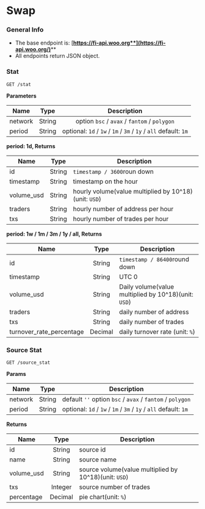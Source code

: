 # Swap

### General Info

* The base endpoint is: [**https://fi-api.woo.org**](https://fi-api.woo.org/)****
* All endpoints return JSON object.

### Stat

`GET /stat`

**Parameters**

| Name    | Type   |                            Description                           |
| ------- | ------ | :--------------------------------------------------------------: |
| network | String |           option `bsc` / `avax` / `fantom` / `polygon`           |
| period  | String | optional: `1d` / `1w` / `1m` / `3m` / `1y` / `all` default: `1m` |

**period: 1d, Returns**

| Name        |  Type  | Description                                           |
| ----------- | :----: | ----------------------------------------------------- |
| id          | String | `timestamp / 3600`roun down                           |
| timestamp   | String | timestamp on the hour                                 |
| volume\_usd | String | hourly volume(value multiplied by 10^18)(unit: `USD`) |
| traders     | String | hourly number of address per hour                     |
| txs         | String | hourly number of trades per hour                      |

**period: 1w / 1m / 3m / 1y / all, Returns**

| Name                       |   Type  | Description                                          |
| -------------------------- | :-----: | ---------------------------------------------------- |
| id                         |  String | `timestamp / 86400`round down                        |
| timestamp                  |  String | UTC 0                                                |
| volume\_usd                |  String | Daily volume(value multiplied by 10^18)(unit: `USD`) |
| traders                    |  String | daily number of address                              |
| txs                        |  String | daily number of trades                               |
| turnover\_rate\_percentage | Decimal | daily turnover rate (unit: `%`)                      |

### Source Stat

`GET /source_stat`

**Params**

| Name    |  Type  | Description                                                      |
| ------- | :----: | ---------------------------------------------------------------- |
| network | String | default `''` option `bsc` / `avax` / `fantom` / `polygon`        |
| period  | String | optional: `1d` / `1w` / `1m` / `3m` / `1y` / `all` default: `1m` |

**Returns**

| Name        |   Type  | Description                                           |
| ----------- | :-----: | ----------------------------------------------------- |
| id          |  String | source id                                             |
| name        |  String | source name                                           |
| volume\_usd |  String | source volume(value multiplied by 10^18)(unit: `USD`) |
| txs         | Integer | source number of trades                               |
| percentage  | Decimal | pie chart(unit: `%`)                                  |
